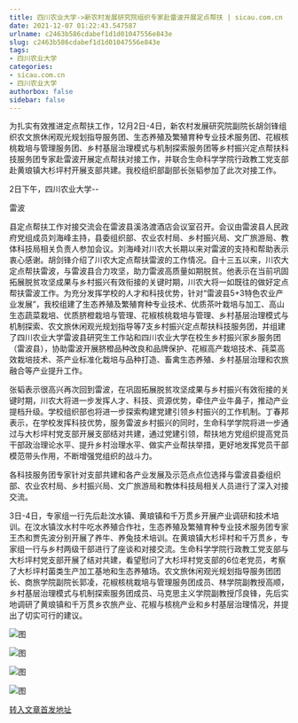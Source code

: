 ```yaml
---
title: 四川农业大学->新农村发展研究院组织专家赴雷波开展定点帮扶 | sicau.com.cn
date: 2021-12-07 01:22:43.547587
urlname: c2463b586cdabef1d1d01047556e843e
slug: c2463b586cdabef1d1d01047556e843e
tags: 
- 四川农业大学
categories:
- sicau.com.cn
- 四川农业大学
authorbox: false
sidebar: false
---
```

为扎实有效推进定点帮扶工作，12月2日-4日，新农村发展研究院副院长胡剑锋组织农文旅休闲观光规划指导服务团、生态养殖及繁殖育种专业技术服务团、花椒核桃栽培与管理服务团、乡村基层治理模式与机制探索服务团等乡村振兴定点帮扶科技服务团专家赴雷波开展定点帮扶对接工作，并联合生命科学学院行政教工党支部赴黄琅镇大杉坪村开展支部共建。我校组织部副部长张韬参加了此次对接工作。

2日下午，四川农业大学--

雷波
<!--more-->
县定点帮扶工作对接交流会在雷波县溪洛渡酒店会议室召开。会议由雷波县人民政府党组成员刘海峰主持，县委组织部、农业农村局、乡村振兴局、文广旅游局、教体科技局相关负责人参加会议。刘海峰对川农大长期以来对雷波的支持和帮助表示衷心感谢。胡剑锋介绍了川农大定点帮扶雷波的工作情况。自十三五以来，川农大定点帮扶雷波，与雷波县合力攻坚，助力雷波高质量如期脱贫。他表示在当前巩固拓展脱贫攻坚成果与乡村振兴有效衔接的关键时期，川农大将一如既往的做好定点帮扶雷波工作。为充分发挥学校的人才和科技优势，针对“雷波县5+3特色农业产业发展”，我校组建了生态养殖及繁殖育种专业技术、优质茶叶栽培与加工、高山生态蔬菜栽培、优质脐橙栽培与管理、花椒核桃栽培与管理、乡村基层治理模式与机制探索、农文旅休闲观光规划指导等7支乡村振兴定点帮扶科技服务团，并组建了四川农业大学雷波县研究生工作站和四川农业大学在校生乡村振兴家乡服务团（雷波县），协助雷波开展脐橙品种改良和品牌保护、花椒高产栽培技术、莼菜高效栽培技术、茶产业标准化栽培与品种打造、畜禽生态养殖、乡村基层治理和农旅融合等产业提升工作。

张韬表示很高兴再次回到雷波，在巩固拓展脱贫攻坚成果与乡村振兴有效衔接的关键时期，川农大将进一步发挥人才、科技、资源优势，牵住产业牛鼻子，推动产业提档升级。学校组织部也将进一步探索构建党建引领乡村振兴的工作机制。丁春邦表示，在学校发挥科技优势，服务雷波乡村振兴的同时，生命科学学院将进一步通过与大杉坪村党支部开展支部结对共建，通过党建引领，帮扶地方党组织提高党员干部政治理论水平、提升乡村治理水平、做实产业帮扶举措，更好地发挥党员干部模范带头作用，不断增强党组织的战斗力。

各科技服务团专家针对支部共建和各产业发展及示范点点位选择与雷波县委组织部、农业农村局、乡村振兴局、文广旅游局和教体科技局相关人员进行了深入对接交流。

3日-4日，专家组一行先后赴汶水镇、黄琅镇和千万贯乡开展产业调研和技术培训。在汶水镇汶水村牛吃水养殖合作社，生态养殖及繁殖育种专业技术服务团专家王杰和贾先波分别开展了养牛、养兔技术培训。在黄琅镇大杉坪村和千万贯乡，专家组一行与乡村两级干部进行了座谈和对接交流。生命科学学院行政教工党支部与大杉坪村党支部开展了结对共建，看望慰问了大杉坪村党支部的6位老党员，考察了大杉坪村菌类生产加工基地和生态养殖场。农文旅休闲观光规划指导服务团团长、商旅学院副院长郭凌，花椒核桃栽培与管理服务团成员、林学院副教授高顺，乡村基层治理模式与机制探索服务团成员、马克思主义学院副教授邝良锋，先后实地调研了黄琅镇和千万贯乡农旅产业、花椒与核桃产业和乡村基层治理情况，并提出了切实可行的建议。

![图](https://news.sicau.edu.cn/__local/4/BB/8D/0E8389823E28C9191E4E62BDFBB_95BC55FE_517C2.jpg)

![图](https://news.sicau.edu.cn/__local/B/01/57/846274BE4FA24189F95E85EE985_1165966C_435A9.jpg)

![图](https://news.sicau.edu.cn/__local/4/09/E8/8DCF048B0A6DBD952FD1AB2F8DB_8E665F7A_B19C8.png)

![图](https://news.sicau.edu.cn/__local/B/01/D5/2716DAB3B96196D5712D71C42DE_16B723AD_35CA6.jpg)

[转入文章首发地址](https://news.sicau.edu.cn/info/1078/65853.htm)